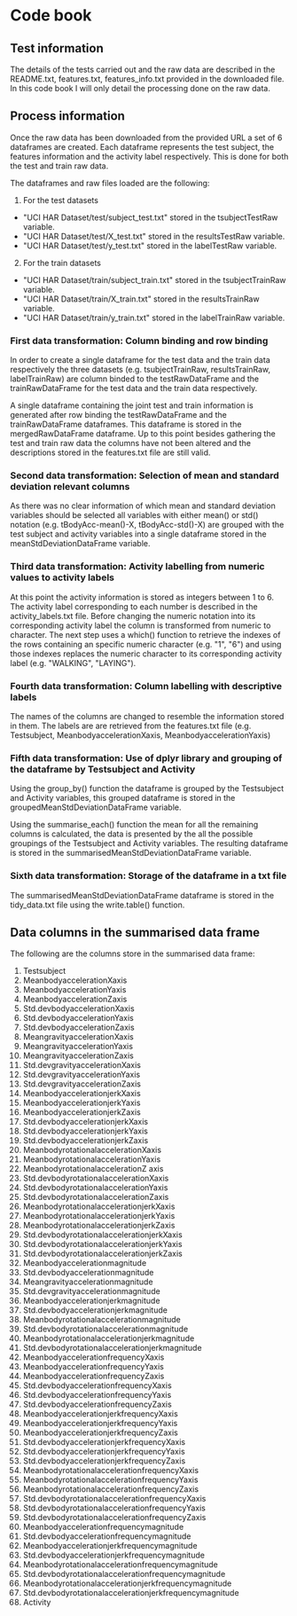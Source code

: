 # Code book

## Test information

The details of the tests carried out and the raw data are described in the README.txt, features.txt, features_info.txt provided in the downloaded file. In this code book I will only detail the processing done on the raw data.

## Process information

Once the raw data has been downloaded from the provided URL a set of 6 dataframes are created. Each dataframe represents the test subject, the features information and the activity label respectively. This is done for both the test and train raw data.

The dataframes and raw files loaded are the following:

1. For the test datasets

  * "UCI HAR Dataset/test/subject_test.txt" stored in the tsubjectTestRaw variable.
  * "UCI HAR Dataset/test/X_test.txt" stored in the resultsTestRaw variable.
  * "UCI HAR Dataset/test/y_test.txt" stored in the labelTestRaw variable.
  
2. For the train datasets

  * "UCI HAR Dataset/train/subject_train.txt" stored in the tsubjectTrainRaw variable.
  * "UCI HAR Dataset/train/X_train.txt" stored in the resultsTrainRaw variable.
  * "UCI HAR Dataset/train/y_train.txt" stored in the labelTrainRaw variable.

### First data transformation: Column binding and row binding

In order to create a single dataframe for the test data and the train data respectively the three datasets (e.g. tsubjectTrainRaw, resultsTrainRaw, labelTrainRaw) are column binded to the testRawDataFrame and the trainRawDataFrame for the test data and the train data respectively.

A single dataframe containing the joint test and train information is generated after row binding the testRawDataFrame and the trainRawDataFrame dataframes. This dataframe is stored in the mergedRawDataFrame dataframe. Up to this point besides gathering the test and train raw data the columns have not been altered and the descriptions stored in the features.txt file are still valid.

### Second data transformation: Selection of mean and standard deviation relevant columns

As there was no clear information of which mean and standard deviation variables should be selected all variables with either mean() or std() notation (e.g. tBodyAcc-mean()-X, tBodyAcc-std()-X) are grouped with the test subject and activity variables into a single dataframe stored in the meanStdDeviationDataFrame variable.

### Third data transformation: Activity labelling from numeric values to activity labels

At this point the activity information is stored as integers between 1 to 6. The activity label corresponding to each number is described in the activity_labels.txt file. Before changing the numeric notation into its corresponding activity label the column is transformed from numeric to character. The next step uses a which() function to retrieve the indexes of the rows containing an specific numeric character (e.g. "1", "6") and using those indexes replaces the numeric character to its corresponding activity label (e.g. "WALKING", "LAYING").

### Fourth data transformation: Column labelling with descriptive labels

The names of the columns are changed to resemble the information stored in them. The labels are are retrieved from the features.txt file (e.g. Testsubject, MeanbodyaccelerationXaxis, MeanbodyaccelerationYaxis)

### Fifth data transformation: Use of dplyr library and grouping of the dataframe by Testsubject and Activity

Using the group_by() function the dataframe is grouped by the Testsubject and Activity variables, this grouped dataframe is stored in the groupedMeanStdDeviationDataFrame variable.

Using the summarise_each() function the mean for all the remaining columns is calculated, the data is presented by the all the possible groupings of the Testsubject and Activity variables. The resulting dataframe is stored in the summarisedMeanStdDeviationDataFrame variable.

### Sixth data transformation: Storage of the dataframe in a txt file

The summarisedMeanStdDeviationDataFrame dataframe is stored in the tidy_data.txt file using the write.table() function.

## Data columns in the summarised data frame

The following are the columns store in the summarised data frame:

1. Testsubject
2. MeanbodyaccelerationXaxis
3. MeanbodyaccelerationYaxis
4. MeanbodyaccelerationZaxis
5. Std.devbodyaccelerationXaxis
6. Std.devbodyaccelerationYaxis
7. Std.devbodyaccelerationZaxis
8. MeangravityaccelerationXaxis
9. MeangravityaccelerationYaxis
10. MeangravityaccelerationZaxis
11. Std.devgravityaccelerationXaxis
12. Std.devgravityaccelerationYaxis
13. Std.devgravityaccelerationZaxis
14. MeanbodyaccelerationjerkXaxis
15. MeanbodyaccelerationjerkYaxis
16. MeanbodyaccelerationjerkZaxis
17. Std.devbodyaccelerationjerkXaxis
18. Std.devbodyaccelerationjerkYaxis
19. Std.devbodyaccelerationjerkZaxis
20. MeanbodyrotationalaccelerationXaxis
21. MeanbodyrotationalaccelerationYaxis
22. MeanbodyrotationalaccelerationZ axis
23. Std.devbodyrotationalaccelerationXaxis
24. Std.devbodyrotationalaccelerationYaxis
25. Std.devbodyrotationalaccelerationZaxis
26. MeanbodyrotationalaccelerationjerkXaxis
27. MeanbodyrotationalaccelerationjerkYaxis
28. MeanbodyrotationalaccelerationjerkZaxis
29. Std.devbodyrotationalaccelerationjerkXaxis
30. Std.devbodyrotationalaccelerationjerkYaxis
31. Std.devbodyrotationalaccelerationjerkZaxis
32. Meanbodyaccelerationmagnitude
33. Std.devbodyaccelerationmagnitude
34. Meangravityaccelerationmagnitude
35. Std.devgravityaccelerationmagnitude
36. Meanbodyaccelerationjerkmagnitude
37. Std.devbodyaccelerationjerkmagnitude
38. Meanbodyrotationalaccelerationmagnitude
39. Std.devbodyrotationalaccelerationmagnitude
40. Meanbodyrotationalaccelerationjerkmagnitude
41. Std.devbodyrotationalaccelerationjerkmagnitude
42. MeanbodyaccelerationfrequencyXaxis
43. MeanbodyaccelerationfrequencyYaxis
44. MeanbodyaccelerationfrequencyZaxis
45. Std.devbodyaccelerationfrequencyXaxis
46. Std.devbodyaccelerationfrequencyYaxis
47. Std.devbodyaccelerationfrequencyZaxis
48. MeanbodyaccelerationjerkfrequencyXaxis
49. MeanbodyaccelerationjerkfrequencyYaxis
50. MeanbodyaccelerationjerkfrequencyZaxis
51. Std.devbodyaccelerationjerkfrequencyXaxis
52. Std.devbodyaccelerationjerkfrequencyYaxis
53. Std.devbodyaccelerationjerkfrequencyZaxis
54. MeanbodyrotationalaccelerationfrequencyXaxis
55. MeanbodyrotationalaccelerationfrequencyYaxis
56. MeanbodyrotationalaccelerationfrequencyZaxis
57. Std.devbodyrotationalaccelerationfrequencyXaxis
58. Std.devbodyrotationalaccelerationfrequencyYaxis
59. Std.devbodyrotationalaccelerationfrequencyZaxis
60. Meanbodyaccelerationfrequencymagnitude
61. Std.devbodyaccelerationfrequencymagnitude
62. Meanbodyaccelerationjerkfrequencymagnitude
63. Std.devbodyaccelerationjerkfrequencymagnitude
64. Meanbodyrotationalaccelerationfrequencymagnitude
65. Std.devbodyrotationalaccelerationfrequencymagnitude
66. Meanbodyrotationalaccelerationjerkfrequencymagnitude
67. Std.devbodyrotationalaccelerationjerkfrequencymagnitude
68. Activity
